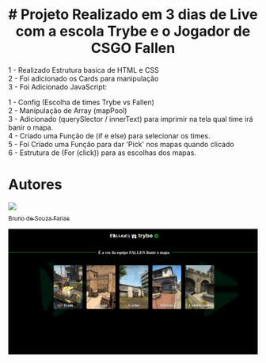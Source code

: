 <h1 align="center"># Projeto Realizado em 3 dias de Live com a escola Trybe e o Jogador de CSGO Fallen </h1>


1 - Realizado Estrutura basica de HTML e CSS <br>
2 - Foi adicionado os Cards para manipulação<br>
3 - Foi Adicionado JavaScript:<br>

1 - Config (Escolha de times Trybe vs Fallen)<br>
2 - Manipulação de Array (mapPool)<br>
3 - Adicionado (querySlector / innerText) para imprimir na tela qual time irá banir o mapa.<br>
4 - Criado uma Função de (if e else) para selecionar os times.<br>
5 - Foi Criado uma Função para dar 'Pick' nos mapas quando clicado<br>
6 - Estrutura de (For (click)) para as escolhas dos mapas.<br>

# Autores

[<img src="https://avatars.githubusercontent.com/u/108137122?v=4" width=115><br><sub>Bruno de Souza Farias</sub>](https://github.com/BrunoSouzaFarias)

![Projeto da Trybe e Fallen](./images/print.png)

